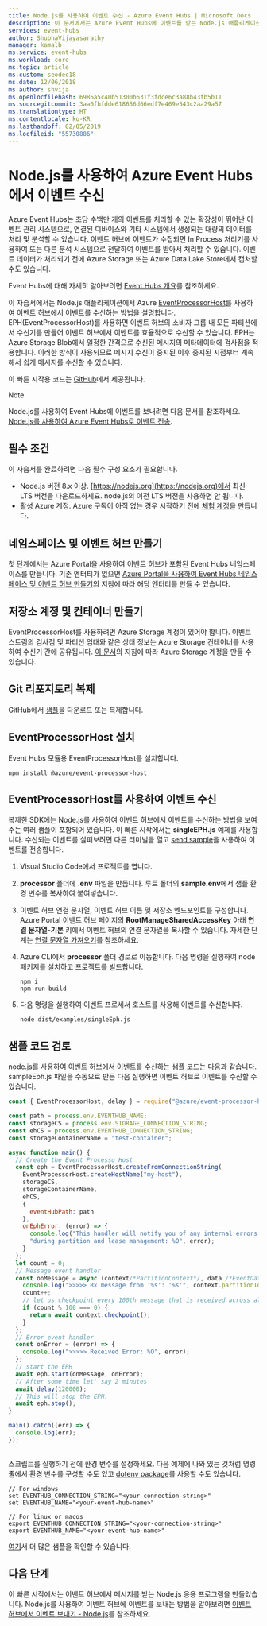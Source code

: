 ```yaml
---
title: Node.js를 사용하여 이벤트 수신 - Azure Event Hubs | Microsoft Docs
description: 이 문서에서는 Azure Event Hubs에 이벤트를 받는 Node.js 애플리케이션을 만드는 과정을 연습할 수 있습니다.
services: event-hubs
author: ShubhaVijayasarathy
manager: kamalb
ms.service: event-hubs
ms.workload: core
ms.topic: article
ms.custom: seodec18
ms.date: 12/06/2018
ms.author: shvija
ms.openlocfilehash: 6986a5c40b51300b631f3fdce6c3a88b43fb5b11
ms.sourcegitcommit: 3aa0fbfdde618656d66edf7e469e543c2aa29a57
ms.translationtype: HT
ms.contentlocale: ko-KR
ms.lasthandoff: 02/05/2019
ms.locfileid: "55730886"
---
```

# <a name="receive-events-from-azure-event-hubs-using-nodejs"></a>Node.js를 사용하여 Azure Event Hubs에서 이벤트 수신

Azure Event Hubs는 초당 수백만 개의 이벤트를 처리할 수 있는 확장성이 뛰어난 이벤트 관리 시스템으로, 연결된 디바이스와 기타 시스템에서 생성되는 대량의 데이터를 처리 및 분석할 수 있습니다. 이벤트 허브에 이벤트가 수집되면 In Process 처리기를 사용하여 또는 다른 분석 시스템으로 전달하여 이벤트를 받아서 처리할 수 있습니다. 이벤트 데이터가 처리되기 전에 Azure Storage 또는 Azure Data Lake Store에서 캡처할 수도 있습니다.  

Event Hubs에 대해 자세히 알아보려면 [Event Hubs 개요](event-hubs-about.md)를 참조하세요.

이 자습서에서는 Node.js 애플리케이션에서 Azure [EventProcessorHost](event-hubs-event-processor-host.md)를 사용하여 이벤트 허브에서 이벤트를 수신하는 방법을 설명합니다. EPH(EventProcessorHost)를 사용하면 이벤트 허브의 소비자 그룹 내 모든 파티션에서 수신기를 만들어 이벤트 허브에서 이벤트를 효율적으로 수신할 수 있습니다. EPH는 Azure Storage Blob에서 일정한 간격으로 수신된 메시지의 메타데이터에 검사점을 적용합니다. 이러한 방식이 사용되므로 메시지 수신이 중지된 이후 중지된 시점부터 계속해서 쉽게 메시지를 수신할 수 있습니다.

이 빠른 시작용 코드는 [GitHub](https://github.com/Azure/azure-event-hubs-node/tree/master/processor)에서 제공됩니다.

> [!NOTE]
>  Node.js를 사용하여 Event Hubs에 이벤트를 보내려면 다음 문서를 참조하세요. [Node.js를 사용하여 Azure Event Hubs로 이벤트 전송](event-hubs-node-get-started-send.md). 

## <a name="prerequisites"></a>필수 조건

이 자습서를 완료하려면 다음 필수 구성 요소가 필요합니다.

- Node.js 버전 8.x 이상. [https://nodejs.org](https://nodejs.org)에서 최신 LTS 버전을 다운로드하세요. node.js의 이전 LTS 버전을 사용하면 안 됩니다. 
- 활성 Azure 계정. Azure 구독이 아직 없는 경우 시작하기 전에 [체험 계정][]을 만듭니다.

## <a name="create-a-namespace-and-event-hub"></a>네임스페이스 및 이벤트 허브 만들기
첫 단계에서는 Azure Portal을 사용하여 이벤트 허브가 포함된 Event Hubs 네임스페이스를 만듭니다. 기존 엔터티가 없으면 [Azure Portal을 사용하여 Event Hubs 네임스페이스 및 이벤트 허브 만들기](event-hubs-create.md)의 지침에 따라 해당 엔터티를 만들 수 있습니다.

## <a name="create-a-storage-account-and-container"></a>저장소 계정 및 컨테이너 만들기
EventProcessorHost를 사용하려면 Azure Storage 계정이 있어야 합니다. 이벤트 스트림의 검사점 및 파티션 임대와 같은 상태 정보는 Azure Storage 컨테이너를 사용하여 수신기 간에 공유됩니다. [이 문서](../storage/common/storage-quickstart-create-account.md)의 지침에 따라 Azure Storage 계정을 만들 수 있습니다.

## <a name="clone-the-git-repository"></a>Git 리포지토리 복제
GitHub에서 [샘플](https://github.com/Azure/azure-event-hubs-node/tree/master/processor/examples/)을 다운로드 또는 복제합니다. 

## <a name="install-the-eventprocessorhost"></a>EventProcessorHost 설치
Event Hubs 모듈용 EventProcessorHost를 설치합니다. 

```shell
npm install @azure/event-processor-host
```

## <a name="receive-events-using-eventprocessorhost"></a>EventProcessorHost를 사용하여 이벤트 수신
복제한 SDK에는 Node.js를 사용하여 이벤트 허브에서 이벤트를 수신하는 방법을 보여 주는 여러 샘플이 포함되어 있습니다. 이 빠른 시작에서는 **singleEPH.js** 예제를 사용합니다. 수신되는 이벤트를 살펴보려면 다른 터미널을 열고 [send sample](event-hubs-node-get-started-send.md)을 사용하여 이벤트를 전송합니다.

1. Visual Studio Code에서 프로젝트를 엽니다. 
2. **processor** 폴더에 **.env** 파일을 만듭니다. 루트 폴더의 **sample.env**에서 샘플 환경 변수를 복사하여 붙여넣습니다.
3. 이벤트 허브 연결 문자열, 이벤트 허브 이름 및 저장소 엔드포인트를 구성합니다. Azure Portal 이벤트 허브 페이지의 **RootManageSharedAccessKey** 아래 **연결 문자열-기본** 키에서 이벤트 허브의 연결 문자열을 복사할 수 있습니다. 자세한 단계는 [연결 문자열 가져오기](event-hubs-create.md#create-an-event-hubs-namespace)를 참조하세요.
4. Azure CLI에서 **processor** 폴더 경로로 이동합니다. 다음 명령을 실행하여 node 패키지를 설치하고 프로젝트를 빌드합니다.

    ```shell
    npm i
    npm run build
    ```
5. 다음 명령을 실행하여 이벤트 프로세서 호스트를 사용해 이벤트를 수신합니다.

    ```shell
    node dist/examples/singleEph.js
    ```

## <a name="review-the-sample-code"></a>샘플 코드 검토 
node.js를 사용하여 이벤트 허브에서 이벤트를 수신하는 샘플 코드는 다음과 같습니다. sampleEph.js 파일을 수동으로 만든 다음 실행하면 이벤트 허브로 이벤트를 수신할 수 있습니다. 

  ```javascript
  const { EventProcessorHost, delay } = require("@azure/event-processor-host");

  const path = process.env.EVENTHUB_NAME;
  const storageCS = process.env.STORAGE_CONNECTION_STRING;
  const ehCS = process.env.EVENTHUB_CONNECTION_STRING;
  const storageContainerName = "test-container";
  
  async function main() {
    // Create the Event Processo Host
    const eph = EventProcessorHost.createFromConnectionString(
      EventProcessorHost.createHostName("my-host"),
      storageCS,
      storageContainerName,
      ehCS,
      {
        eventHubPath: path
      },
      onEphError: (error) => {
        console.log("This handler will notify you of any internal errors that happen " +
        "during partition and lease management: %O", error);
      }
    );
    let count = 0;
    // Message event handler
    const onMessage = async (context/*PartitionContext*/, data /*EventData*/) => {
      console.log(">>>>> Rx message from '%s': '%s'", context.partitionId, data.body);
      count++;
      // let us checkpoint every 100th message that is received across all the partitions.
      if (count % 100 === 0) {
        return await context.checkpoint();
      }
    };
    // Error event handler
    const onError = (error) => {
      console.log(">>>>> Received Error: %O", error);
    };
    // start the EPH
    await eph.start(onMessage, onError);
    // After some time let' say 2 minutes
    await delay(120000);
    // This will stop the EPH.
    await eph.stop();
  }
  
  main().catch((err) => {
    console.log(err);
  });
      
  ```

스크립트를 실행하기 전에 환경 변수를 설정하세요. 다음 예제에 나와 있는 것처럼 명령줄에서 환경 변수를 구성할 수도 있고 [dotenv package](https://www.npmjs.com/package/dotenv#dotenv)를 사용할 수도 있습니다. 

```shell
// For windows
set EVENTHUB_CONNECTION_STRING="<your-connection-string>"
set EVENTHUB_NAME="<your-event-hub-name>"

// For linux or macos
export EVENTHUB_CONNECTION_STRING="<your-connection-string>"
export EVENTHUB_NAME="<your-event-hub-name>"
```

[여기](https://github.com/Azure/azure-event-hubs-node/tree/master/processor/examples)서 더 많은 샘플을 확인할 수 있습니다.


## <a name="next-steps"></a>다음 단계

이 빠른 시작에서는 이벤트 허브에서 메시지를 받는 Node.js 응용 프로그램을 만들었습니다. Node.js를 사용하여 이벤트 허브에 이벤트를 보내는 방법을 알아보려면 [이벤트 허브에서 이벤트 보내기 - Node.js](event-hubs-node-get-started-send.md)를 참조하세요.

<!-- Links -->
[체험 계정]: https://azure.microsoft.com/free/?ref=microsoft.com&utm_source=microsoft.com&utm_medium=docs&utm_campaign=visualstudio
